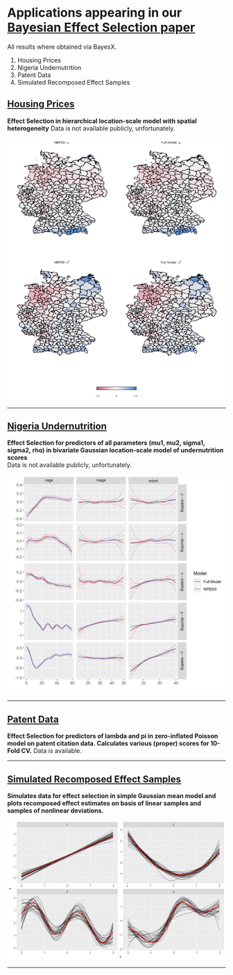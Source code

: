 
# Applications appearing in our [Bayesian Effect Selection paper](https://projecteuclid.org/journals/bayesian-analysis/volume-16/issue-2/Bayesian-Effect-Selection-in-Structured-Additive-Distributional-Regression-Models/10.1214/20-BA1214.full)


All results where obtained via BayesX.

1. Housing Prices
2. Nigeria Undernutrition
4. Patent Data
3. Simulated Recomposed Effect Samples

##  [Housing Prices](immo)
**Effect Selection in hierarchical location-scale model with spatial heterogeneity**
Data is not available publicly, unfortunately.

![image](/immo/immo_maps.png)<br/>

---

##  [Nigeria Undernutrition](nigeria)
**Effect Selection for predictors of all parameters (mu1, mu2, sigma1, sigma2, rho) in bivariate Gaussian location-scale model of undernutrition scores**<br/>
Data is not available publicly, unfortunately.

![image](/nigeria/niger_bivn_nonlin.png)

---

##  [Patent Data](patent)
**Effect Selection for predictors of lambda and pi in zero-inflated Poisson model on patent citation data. Calculates various (proper) scores for 10-Fold CV.**
Data is available.

---

##  [Simulated Recomposed Effect Samples](effect_sims)
**Simulates data for effect selection in simple Gaussian mean model and plots recomposed effect estimates on basis of linear samples and samples of nonlinear deviations.**

![image](/effect_sims/f1_2_3_4.png)

---